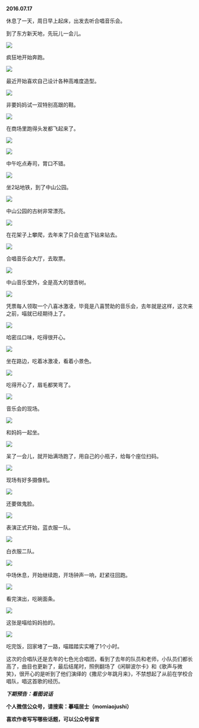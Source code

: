 
          
            
**2016.07.17**

休息了一天，周日早上起床，出发去听合唱音乐会。

到了东方新天地，先玩儿一会儿。




![](//upload-images.jianshu.io/upload_images/51001-30f603a307e9eef7.jpg)




疯狂地开始奔跑。




![](//upload-images.jianshu.io/upload_images/51001-d44f9fda711370ff.jpg)




最近开始喜欢自己设计各种高难度造型。




![](//upload-images.jianshu.io/upload_images/51001-948d238735081b42.jpg)




非要妈妈试一双特别高跟的鞋。




![](//upload-images.jianshu.io/upload_images/51001-9abf8361172bd59a.jpg)




在商场里跑得头发都飞起来了。




![](//upload-images.jianshu.io/upload_images/51001-710635b500978b6e.jpg)






![](//upload-images.jianshu.io/upload_images/51001-fefbb1e5be5618aa.jpg)




中午吃点寿司，胃口不错。




![](//upload-images.jianshu.io/upload_images/51001-c26a05f2244e6d84.jpg)




坐2站地铁，到了中山公园。




![](//upload-images.jianshu.io/upload_images/51001-7b5eafb2b83066a6.jpg)




中山公园的古树非常漂亮。




![](//upload-images.jianshu.io/upload_images/51001-33f03eef1e2476d6.jpg)




在花架子上攀爬，去年来了只会在底下钻来钻去。




![](//upload-images.jianshu.io/upload_images/51001-b1982c0df335b631.jpg)




合唱音乐会大厅，去取票。




![](//upload-images.jianshu.io/upload_images/51001-86a802b466f4768a.jpg)




中山音乐堂外，全是高大的银杏树。




![](//upload-images.jianshu.io/upload_images/51001-542ea98c94c1a4df.jpg)




凭票每人领取一个八喜冰激凌，毕竟是八喜赞助的音乐会，去年就是这样，这次来之前，喵就已经期待上了。




![](//upload-images.jianshu.io/upload_images/51001-a3434d20de00a747.jpg)




哈密瓜口味，吃得很开心。




![](//upload-images.jianshu.io/upload_images/51001-a3b909208d4d0c0f.jpg)




坐在路边，吃着冰激凌，看着小景色。




![](//upload-images.jianshu.io/upload_images/51001-caa4ba38b59a1976.jpg)




吃得开心了，眉毛都笑弯了。




![](//upload-images.jianshu.io/upload_images/51001-e51c0a0f4fd6efd2.jpg)




音乐会的现场。




![](//upload-images.jianshu.io/upload_images/51001-3b9a1afe8bc26353.jpg)




和妈妈一起坐。




![](//upload-images.jianshu.io/upload_images/51001-7dc783f5c125650c.jpg)




呆了一会儿，就开始满场跑了，用自己的小瓶子，给每个座位扫码。




![](//upload-images.jianshu.io/upload_images/51001-8804cc95cb31be3b.jpg)




现场有好多摄像机。




![](//upload-images.jianshu.io/upload_images/51001-19942f01ae2add3e.jpg)




还要做鬼脸。




![](//upload-images.jianshu.io/upload_images/51001-5357e34667f3a915.jpg)




表演正式开始，蓝衣服一队。




![](//upload-images.jianshu.io/upload_images/51001-e00c4d259010c535.jpg)




白衣服二队。




![](//upload-images.jianshu.io/upload_images/51001-5e29015ac46210fe.jpg)




中场休息，开始继续跑，开场钟声一响，赶紧往回跑。




![](//upload-images.jianshu.io/upload_images/51001-f2fcf53cb792b4f4.jpg)




看完演出，吃碗面条。




![](//upload-images.jianshu.io/upload_images/51001-cba03effe7073bf9.jpg)




这张是喵给妈妈拍的。




![](//upload-images.jianshu.io/upload_images/51001-22036342342ccc79.jpg)




吃完饭，回家堵了一路，喵踏踏实实睡了1个小时。

这次的合唱队还是去年的七色光合唱团，看到了去年的队员和老师，小队员们都长高了，曲目也更新了，最后结尾时，照例翻场了《闲聊波尔卡》和《歌声与微笑》，很开心的是听到了他们演绎的《撒尼少年跳月来》，不禁想起了从前在学校合唱队，唱这首歌的经历。


***下期预告：看图说话***


**个人微信公众号，请搜索：摹喵居士（momiaojushi）**

**喜欢作者写写哪些话题，可以公众号留言**

          
        